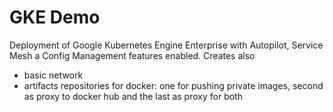 # GKE Demo

Deployment of Google Kubernetes Engine Enterprise with Autopilot, Service Mesh a Config Management features enabled.
Creates also

- basic network
- artifacts repositories for docker: one for pushing private images, second as proxy to docker hub and the last as proxy for both
